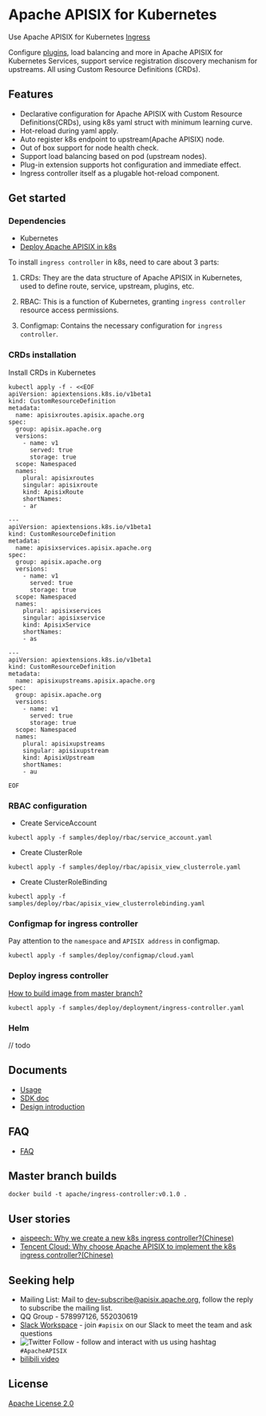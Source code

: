 # Apache APISIX for Kubernetes

Use Apache APISIX for Kubernetes [Ingress](https://kubernetes.io/docs/concepts/services-networking/ingress/)

Configure [plugins](https://github.com/apache/apisix/tree/master/doc/plugins), load balancing and more in Apache APISIX for Kubernetes Services, support service registration discovery mechanism for upstreams. All using Custom Resource Definitions (CRDs).

## Features

* Declarative configuration for Apache APISIX with Custom Resource Definitions(CRDs), using k8s yaml struct with minimum learning curve.
* Hot-reload during yaml apply.
* Auto register k8s endpoint to upstream(Apache APISIX) node.
* Out of box support for node health check.
* Support load balancing based on pod (upstream nodes).
* Plug-in extension supports hot configuration and immediate effect.
* Ingress controller itself as a plugable hot-reload component.

## Get started

### Dependencies

* Kubernetes
* [Deploy Apache APISIX in k8s](https://github.com/apache/apisix/blob/master/kubernetes/README.md)

To install `ingress controller` in k8s, need to care about 3 parts:

1. CRDs: They are the data structure of Apache APISIX in Kubernetes, used to define route, service, upstream, plugins, etc.

2. RBAC: This is a function of Kubernetes, granting `ingress controller` resource access permissions.

3. Configmap: Contains the necessary configuration for `ingress controller`.

### CRDs installation

Install CRDs in Kubernetes

```shell
kubectl apply -f - <<EOF
apiVersion: apiextensions.k8s.io/v1beta1
kind: CustomResourceDefinition
metadata:
  name: apisixroutes.apisix.apache.org
spec:
  group: apisix.apache.org
  versions:
    - name: v1
      served: true
      storage: true
  scope: Namespaced
  names:
    plural: apisixroutes
    singular: apisixroute
    kind: ApisixRoute
    shortNames:
    - ar

---
apiVersion: apiextensions.k8s.io/v1beta1
kind: CustomResourceDefinition
metadata:
  name: apisixservices.apisix.apache.org
spec:
  group: apisix.apache.org
  versions:
    - name: v1
      served: true
      storage: true
  scope: Namespaced
  names:
    plural: apisixservices
    singular: apisixservice
    kind: ApisixService
    shortNames:
    - as

---
apiVersion: apiextensions.k8s.io/v1beta1
kind: CustomResourceDefinition
metadata:
  name: apisixupstreams.apisix.apache.org
spec:
  group: apisix.apache.org
  versions:
    - name: v1
      served: true
      storage: true
  scope: Namespaced
  names:
    plural: apisixupstreams
    singular: apisixupstream
    kind: ApisixUpstream
    shortNames:
    - au

EOF
```

### RBAC configuration

* Create ServiceAccount

```shell
kubectl apply -f samples/deploy/rbac/service_account.yaml
```

* Create ClusterRole

```shell
kubectl apply -f samples/deploy/rbac/apisix_view_clusterrole.yaml
```

* Create ClusterRoleBinding

```shell
kubectl apply -f samples/deploy/rbac/apisix_view_clusterrolebinding.yaml
```

### Configmap for ingress controller

Pay attention to the `namespace` and `APISIX address` in configmap.

```shell
kubectl apply -f samples/deploy/configmap/cloud.yaml
```

### Deploy ingress controller

[How to build image from master branch?](#Master-branch-builds)

```shell
kubectl apply -f samples/deploy/deployment/ingress-controller.yaml
```

### Helm

// todo

## Documents

* [Usage](./docs/usage.md)
* [SDK doc](./docs/develop.md)
* [Design introduction](./docs/design.md)

## FAQ

* [FAQ](./docs/FAQ.md)

## Master branch builds

```shell
docker build -t apache/ingress-controller:v0.1.0 .
```

## User stories

- [aispeech: Why we create a new k8s ingress controller?(Chinese)](https://mp.weixin.qq.com/s/bmm2ibk2V7-XYneLo9XAPQ)
- [Tencent Cloud: Why choose Apache APISIX to implement the k8s ingress controller?(Chinese)](https://www.upyun.com/opentalk/448.html)

## Seeking help

- Mailing List: Mail to dev-subscribe@apisix.apache.org, follow the reply to subscribe the mailing list.
- QQ Group - 578997126, 552030619
- [Slack Workspace](http://s.apache.org/slack-invite) - join `#apisix` on our Slack to meet the team and ask questions
- ![Twitter Follow](https://img.shields.io/twitter/follow/ApacheAPISIX?style=social) - follow and interact with us using hashtag `#ApacheAPISIX`
- [bilibili video](https://space.bilibili.com/551921247)

## License

[Apache License 2.0](https://github.com/api7/ingress-controller/blob/master/LICENSE)

